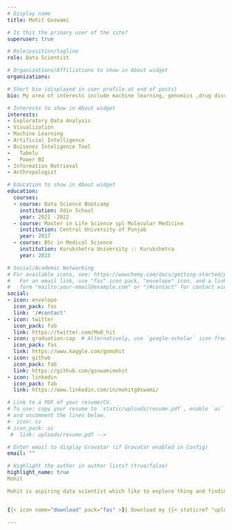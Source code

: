 ```yaml
---
# Display name
title: Mohit Goswami

# Is this the primary user of the site?
superuser: true

# Role/position/tagline
role: Data Scientist

# Organizations/Affiliations to show in About widget
organizations:

# Short bio (displayed in user profile at end of posts)
bio: My area of interests include machine learning, genomics ,drug discovery and programmable matter.

# Interests to show in About widget
interests:
- Exploratory Data Analysis
- Visualization
- Machine Learning
- Artificial Intelligence
- Buisenes Inteligence Tool
-   Tabelu
-   Power BI
- Information Retrieval
- Anthropologist

# Education to show in About widget
education:
  courses:
  - course: Data Science Bootcamp
    institution: Odin School
    year: 2021 -2022
  - course: Master in Life Science spl Molecular Medicine
    institution: Central University of Punjab
    year: 2017
  - course: BSc in Medical Science
    institution: Kurukshetra University :: Kurukshetra
    year: 2015

# Social/Academic Networking
# For available icons, see: https://wowchemy.com/docs/getting-started/page-builder/#icons
#   For an email link, use "fas" icon pack, "envelope" icon, and a link in the
#   form "mailto:your-email@example.com" or "/#contact" for contact widget.
social:
- icon: envelope
  icon_pack: fas
  link: '/#contact'
- icon: twitter
  icon_pack: fab
  link: https://twitter.com/Mo0_hit
- icon: graduation-cap  # Alternatively, use `google-scholar` icon from `ai` icon pack
  icon_pack: fas
  link: https://www.kaggle.com/gomohit
- icon: github
  icon_pack: fab
  link: https://github.com/goswamimohit
- icon: linkedin
  icon_pack: fab
  link: https://www.linkedin.com/in/mohitg0swami/

# Link to a PDF of your resume/CV.
# To use: copy your resume to `static/uploads/resume.pdf`, enable `ai` icons in `params.toml`, 
# and uncomment the lines below.
#- icon: cv
# icon_pack: ai
 #  link: uploads/resume.pdf -->

# Enter email to display Gravatar (if Gravatar enabled in Config)
email: ""

# Highlight the author in author lists? (true/false)
highlight_name: true
Mohit

Mohit is aspiring data scientist which like to explore thing and finding patterns.I am part of six month bootcamp on Data Science. I have done Masters in Molecular Medicine.Where i have hand on experine from drug testing on 3D cell culture.By nature enthusiastic biologist.


{{< icon name="download" pack="fas" >}} Download my {{< staticref "uploads/demo_resume.pdf" "newtab" >}}resumé{{< /staticref >}}.

---
```

